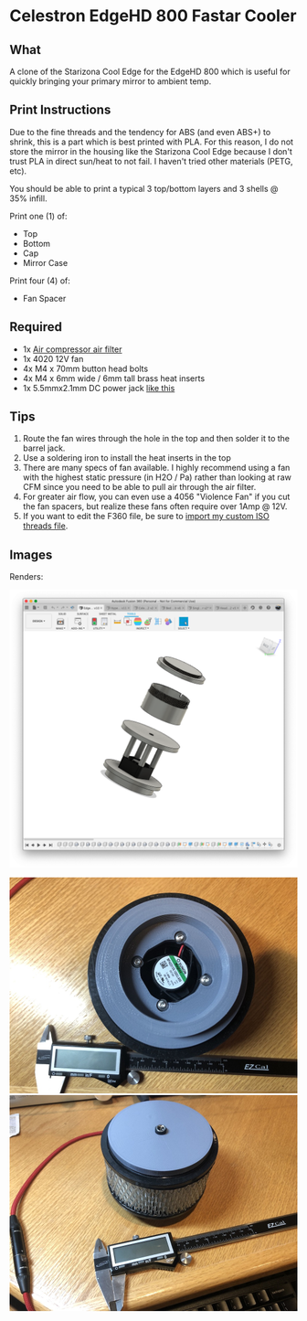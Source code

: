 # Celestron EdgeHD 800 Fastar Cooler

## What 

A clone of the Starizona Cool Edge for the EdgeHD 800 which is useful for 
quickly bringing your primary mirror to ambient temp.

## Print Instructions

Due to the fine threads and the tendency for ABS (and even ABS+) to shrink, 
this is a part which is best printed with PLA.  For this reason, I do not
store the mirror in the housing like the Starizona Cool Edge because I don't 
trust PLA in direct sun/heat to not fail.  I haven't tried other materials (PETG,
etc).

You should be able to print a typical 3 top/bottom layers and 3 shells @ 35% infill.

Print one (1) of:

* Top
* Bottom
* Cap
* Mirror Case

Print four (4) of:

* Fan Spacer

## Required

* 1x [Air compressor air filter](https://www.amazon.com/Filter-Replacement-compressor-STO739-03-STO739-03AU/dp/B01LZFTLLD/ref=sr_1_36)
* 1x 4020 12V fan
* 4x M4 x 70mm button head bolts
* 4x M4 x 6mm wide / 6mm tall brass heat inserts 
* 1x 5.5mmx2.1mm DC power jack [like this](https://smile.amazon.com/gp/product/B01N8VV78D/)


## Tips

1. Route the fan wires through the hole in the top and then solder it to the barrel jack.
1. Use a soldering iron to install the heat inserts in the top 
1. There are many specs of fan available.  I highly recommend using 
a fan with the highest static pressure (in H2O / Pa) rather than looking at raw CFM since
you need to be able to pull air through the air filter.
1. For greater air flow, you can even use a 4056 "Violence Fan" if you cut the fan spacers,
but realize these fans often require over 1Amp @ 12V.
1. If you want to edit the F360 file, be sure to [import my custom ISO threads file](
../../F360/README.md).

## Images

Renders:

![render1](render1.png)

![top](top.jpeg)
![side](side.jpeg)
